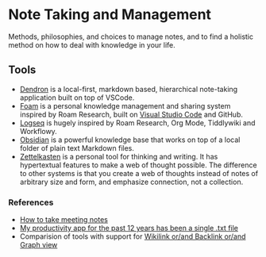 # Note Taking and Management

Methods, philosophies, and choices to manage notes, and to find a holistic method on how to deal with knowledge in your life.

## Tools

- [Dendron](https://github.com/dendronhq/dendron) is a local-first, markdown based, hierarchical note-taking application built on top of VSCode.
- [Foam](https://github.com/foambubble/foam) is a personal knowledge management and sharing system inspired by Roam Research, built on [Visual Studio Code](https://code.visualstudio.com) and GitHub.
- [Logseq](https://logseq.com) is hugely inspired by Roam Research, Org Mode, Tiddlywiki and Workflowy.
- [Obsidian](https://obsidian.md) is a powerful knowledge base that works on top of
a local folder of plain text Markdown files.
- [Zettelkasten](https://zettelkasten.de/introduction/) is a personal tool for thinking and writing. It has hypertextual features to make a web of thought possible. The difference to other systems is that you create a web of thoughts instead of notes of arbitrary size and form, and emphasize connection, not a collection.

### References

- [How to take meeting notes](https://barehands.substack.com/p/how-to-take-meeting-notes)
- [My productivity app for the past 12 years has been a single .txt file](https://jeffhuang.com/productivity_text_file/)
- Comparision of tools with support for [Wikilink or/and Backlink or/and Graph view](https://www.notion.so/db13644f08144495ad9877f217a161a1)
